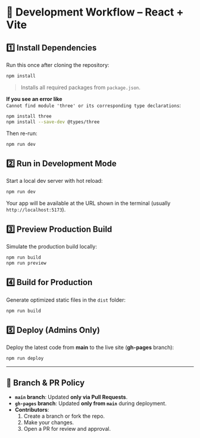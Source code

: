 # 🚀 Development Workflow – React + Vite

## 1️⃣ Install Dependencies
Run this once after cloning the repository:
```sh
npm install
```
> Installs all required packages from `package.json`.

**If you see an error like**  
`Cannot find module 'three' or its corresponding type declarations`:  
```sh
npm install three
npm install --save-dev @types/three
```
Then re-run:
```sh
npm run dev
```

## 2️⃣ Run in Development Mode
Start a local dev server with hot reload:
```sh
npm run dev
```
Your app will be available at the URL shown in the terminal (usually `http://localhost:5173`).

## 3️⃣ Preview Production Build
Simulate the production build locally:
```sh
npm run build
npm run preview
```

## 4️⃣ Build for Production
Generate optimized static files in the `dist` folder:
```sh
npm run build
```

## 5️⃣ Deploy (Admins Only)
Deploy the latest code from **main** to the live site (**gh-pages** branch):
```sh
npm run deploy
```

---

## 📌 Branch & PR Policy
- **`main` branch**: Updated **only via Pull Requests**.
- **`gh-pages` branch**: Updated **only from `main`** during deployment.
- **Contributors**:  
  1. Create a branch or fork the repo.  
  2. Make your changes.  
  3. Open a PR for review and approval.
